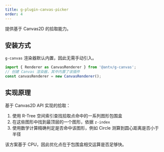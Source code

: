```yaml
---
title: g-plugin-canvas-picker
order: 4
---
```


提供基于 Canvas2D 的拾取能力。

## 安装方式

`g-canvas` 渲染器默认内置，因此无需手动引入。

```js
import { Renderer as CanvasRenderer } from '@antv/g-canvas';
// 创建 Canvas 渲染器，其中内置了该插件
const canvasRenderer = new CanvasRenderer();
```

## 实现原理

基于 Canvas2D API 实现的拾取：

1. 使用 R-Tree 空间索引查找拾取点命中的一系列图形包围盒
2. 在这些图形中找到最顶层的一个图形，依据 `z-index`
3. 使用数学计算精确判定是否命中该图形，例如 Circle 测算到圆心距离是否小于半径

该方案基于 CPU，因此优化点在于包围盒相交运算是否足够快。
